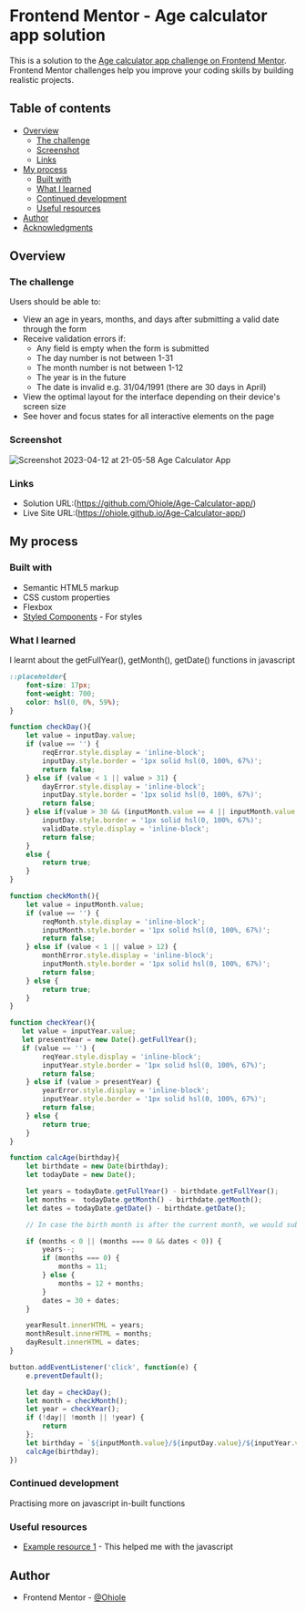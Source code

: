 # Frontend Mentor - Age calculator app solution

This is a solution to the [Age calculator app challenge on Frontend Mentor](https://www.frontendmentor.io/challenges/age-calculator-app-dF9DFFpj-Q). Frontend Mentor challenges help you improve your coding skills by building realistic projects. 

## Table of contents

- [Overview](#overview)
  - [The challenge](#the-challenge)
  - [Screenshot](#screenshot)
  - [Links](#links)
- [My process](#my-process)
  - [Built with](#built-with)
  - [What I learned](#what-i-learned)
  - [Continued development](#continued-development)
  - [Useful resources](#useful-resources)
- [Author](#author)
- [Acknowledgments](#acknowledgments)

## Overview

### The challenge

Users should be able to:

- View an age in years, months, and days after submitting a valid date through the form
- Receive validation errors if:
  - Any field is empty when the form is submitted
  - The day number is not between 1-31
  - The month number is not between 1-12
  - The year is in the future
  - The date is invalid e.g. 31/04/1991 (there are 30 days in April)
- View the optimal layout for the interface depending on their device's screen size
- See hover and focus states for all interactive elements on the page

### Screenshot
![Screenshot 2023-04-12 at 21-05-58 Age Calculator App](https://user-images.githubusercontent.com/67792211/231572343-b35598ac-8bd8-42af-92a9-72d3eb18dc80.png)


### Links

- Solution URL:(https://github.com/Ohiole/Age-Calculator-app/)
- Live Site URL:(https://ohiole.github.io/Age-Calculator-app/)

## My process

### Built with

- Semantic HTML5 markup
- CSS custom properties
- Flexbox
- [Styled Components](https://styled-components.com/) - For styles


### What I learned

I learnt about the getFullYear(), getMonth(), getDate() functions in javascript

```css
::placeholder{
    font-size: 17px;
    font-weight: 700; 
    color: hsl(0, 0%, 59%);
}
```
```js
function checkDay(){
    let value = inputDay.value;
    if (value == '') {
        reqError.style.display = 'inline-block';
        inputDay.style.border = '1px solid hsl(0, 100%, 67%)';
        return false;
    } else if (value < 1 || value > 31) {
        dayError.style.display = 'inline-block';
        inputDay.style.border = '1px solid hsl(0, 100%, 67%)';
        return false;
    } else if(value > 30 && (inputMonth.value == 4 || inputMonth.value == 6 || inputMonth.value == 9 || inputMonth.value == 11)){
        inputDay.style.border = '1px solid hsl(0, 100%, 67%)';
        validDate.style.display = 'inline-block';
        return false;
    }
    else {
        return true;
    }
}

function checkMonth(){
    let value = inputMonth.value;
    if (value == '') {
        reqMonth.style.display = 'inline-block';
        inputMonth.style.border = '1px solid hsl(0, 100%, 67%)';
        return false;
    } else if (value < 1 || value > 12) {
        monthError.style.display = 'inline-block';
        inputMonth.style.border = '1px solid hsl(0, 100%, 67%)';
        return false;
    } else {
        return true;
    }
}

function checkYear(){
   let value = inputYear.value;
   let presentYear = new Date().getFullYear();
   if (value == '') {
        reqYear.style.display = 'inline-block';
        inputYear.style.border = '1px solid hsl(0, 100%, 67%)';
        return false;
    } else if (value > presentYear) {
        yearError.style.display = 'inline-block';
        inputYear.style.border = '1px solid hsl(0, 100%, 67%)';
        return false;
    } else {
        return true;
    }
}

function calcAge(birthday){
    let birthdate = new Date(birthday);
    let todayDate = new Date();

    let years = todayDate.getFullYear() - birthdate.getFullYear();
    let months =  todayDate.getMonth() - birthdate.getMonth();
    let dates = todayDate.getDate() - birthdate.getDate();

    // In case the birth month is after the current month, we would subtract a year

    if (months < 0 || (months === 0 && dates < 0)) {
        years--;
        if (months === 0) {
            months = 11;
        } else {
            months = 12 + months;
        }
        dates = 30 + dates;
    } 

    yearResult.innerHTML = years;
    monthResult.innerHTML = months;
    dayResult.innerHTML = dates;
}

button.addEventListener('click', function(e) {
    e.preventDefault();

    let day = checkDay();
    let month = checkMonth();
    let year = checkYear();
    if (!day|| !month || !year) {
        return
    };
    let birthday = `${inputMonth.value}/${inputDay.value}/${inputYear.value}`;
    calcAge(birthday);
})


```


### Continued development

Practising more on javascript in-built functions
### Useful resources

- [Example resource 1](https://www.youtube.com) - This helped me with the javascript

## Author

- Frontend Mentor - [@Ohiole](https://www.frontendmentor.io/profile/Ohiole)
